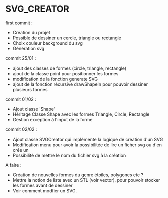 # SVG_CREATOR

first commit : 
- Création du projet 
- Possible de dessiner un cercle, triangle ou rectangle
- Choix couleur background du svg
- Génération svg

commit 25/01 : 
- ajout des classes de formes (circle, triangle, rectangle)
- ajout de la classe point pour positionner les formes
- modification de la fonction generate SVG
- ajout de la fonction récursive drawShapeIn pour pouvoir dessiner plusieurs formes

commit 01/02 : 
- Ajout classe 'Shape'
- Héritage Classe Shape avec les formes Triangle, Circle, Rectangle
- Gestion exception à l'input de la forme

commit 02/02 : 
- Ajout classe SVGCreator qui implémente la logique de creation d'un SVG
- Modification menu pour avoir la possibilitée de lire un ficher svg ou d'en crée un
- Possibilité de mettre le nom du fichier svg à la création


A faire : 
- Création de nouvelles formes du genre étoiles, polygones etc ?
- Mettre la notion de liste avec un STL (voir vector), pour pouvoir stocker les formes avant de dessiner
- Voir comment modfier un SVG.
